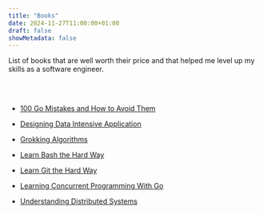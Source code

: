 ```yaml
---
title: "Books"
date: 2024-11-27T11:00:00+01:00
draft: false
showMetadata: false
---
```




List of books that are well worth their price and that helped me level up my skills as a software engineer.



<br><br>

- [100 Go Mistakes and How to Avoid Them](https://www.manning.com/books/100-go-mistakes-and-how-to-avoid-them)
- [Designing Data Intensive Application](https://www.oreilly.com/library/view/designing-data-intensive-applications/9781098119058/)
- [Grokking Algorithms](https://www.manning.com/books/grokking-algorithms)
- [Learn Bash the Hard Way](https://leanpub.com/learnbashthehardway)
- [Learn Git the Hard Way](https://leanpub.com/learngitthehardway)
- [Learning Concurrent Programming With Go](https://www.manning.com/books/learn-concurrent-programming-with-go)

- [Understanding Distributed Systems](https://understandingdistributed.systems/)
